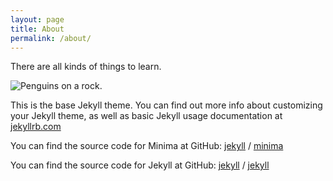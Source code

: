 ```yaml
---
layout: page
title: About
permalink: /about/
---
```


There are all kinds of things to learn.

![Penguins on a rock.](https://www.brynmawr.edu/sites/default/files/styles/article_main/public/Punta%20Tombo%20003.jpg?itok=7S7OCzI4)

This is the base Jekyll theme. You can find out more info about customizing your Jekyll theme, as well as basic Jekyll usage documentation at [jekyllrb.com](https://jekyllrb.com/)

You can find the source code for Minima at GitHub:
[jekyll][jekyll-organization] /
[minima](https://github.com/jekyll/minima)

You can find the source code for Jekyll at GitHub:
[jekyll][jekyll-organization] /
[jekyll](https://github.com/jekyll/jekyll)


[jekyll-organization]: https://github.com/jekyll
